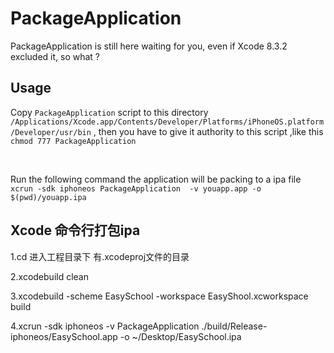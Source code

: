 # PackageApplication
PackageApplication is still here waiting for you, even if Xcode 8.3.2 excluded it, so what ?   

## Usage
Copy `PackageApplication` script to this directory `/Applications/Xcode.app/Contents/Developer/Platforms/iPhoneOS.platform/Developer/usr/bin` , 
then you have to give it authority to this script ,like this `chmod 777 PackageApplication`

<br/>

Run the following command the application will be packing to a ipa file 
<br/>
`xcrun -sdk iphoneos PackageApplication  -v youapp.app -o $(pwd)/youapp.ipa`


## Xcode 命令行打包ipa

1.cd 进入工程目录下 有.xcodeproj文件的目录

2.xcodebuild clean

3.xcodebuild -scheme EasySchool -workspace EasyShool.xcworkspace build

4.xcrun -sdk iphoneos -v PackageApplication ./build/Release-iphoneos/EasySchool.app -o ~/Desktop/EasySchool.ipa

